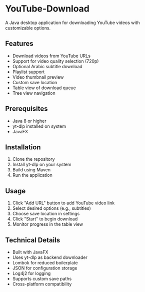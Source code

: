 # YouTube-Download

A Java desktop application for downloading YouTube videos with customizable options.

## Features

- Download videos from YouTube URLs
- Support for video quality selection (720p)
- Optional Arabic subtitle download
- Playlist support
- Video thumbnail preview
- Custom save location
- Table view of download queue
- Tree view navigation

## Prerequisites

- Java 8 or higher
- yt-dlp installed on system
- JavaFX

## Installation

1. Clone the repository
2. Install yt-dlp on your system
3. Build using Maven
4. Run the application

## Usage

1. Click "Add URL" button to add YouTube video link
2. Select desired options (e.g., subtitles)
3. Choose save location in settings
4. Click "Start" to begin download
5. Monitor progress in the table view

## Technical Details

- Built with JavaFX
- Uses yt-dlp as backend downloader
- Lombok for reduced boilerplate
- JSON for configuration storage
- Log4j2 for logging
- Supports custom save paths
- Cross-platform compatibility


